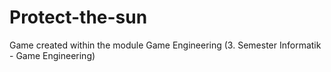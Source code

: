 # Protect-the-sun
Game created within the module Game Engineering (3. Semester Informatik - Game Engineering)
